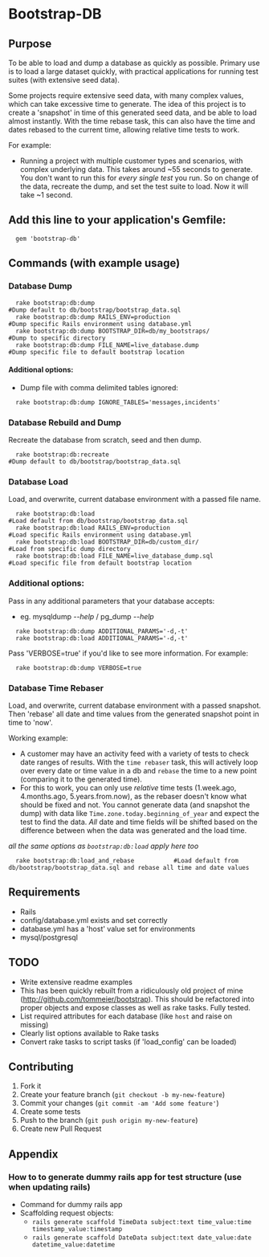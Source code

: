 # Bootstrap-DB

## Purpose

To be able to load and dump a database as quickly as possible.
Primary use is to load a large dataset quickly, with practical applications for running
test suites (with extensive seed data).

Some projects require extensive seed data, with many complex values, which can take excessive time to generate. The idea of this project is to create a 'snapshot' in time of this generated seed data, and be able to load almost instantly. With the time rebase task, this can also have the time and dates rebased to the current time, allowing relative time tests to work.

For example:
 * Running a project with multiple customer types and scenarios, with complex underlying data. This takes around ~55 seconds to generate. You don't want to run this for *every single test* you run. So on change of the data, recreate the dump, and set the test suite to load. Now it will take ~1 second.

## Add this line to your application's Gemfile:

```
  gem 'bootstrap-db'
```

## Commands (with example usage)

### Database Dump

```
  rake bootstrap:db:dump                                          #Dump default to db/bootstrap/bootstrap_data.sql
  rake bootstrap:db:dump RAILS_ENV=production                     #Dump specific Rails environment using database.yml
  rake bootstrap:db:dump BOOTSTRAP_DIR=db/my_bootstraps/          #Dump to specific directory
  rake bootstrap:db:dump FILE_NAME=live_database.dump             #Dump specific file to default bootstrap location
```

#### Additional options:

  * Dump file with comma delimited tables ignored:
```
  rake bootstrap:db:dump IGNORE_TABLES='messages,incidents'
```

### Database Rebuild and Dump

Recreate the database from scratch, seed and then dump.

```
  rake bootstrap:db:recreate                                      #Dump default to db/bootstrap/bootstrap_data.sql
```

### Database Load

Load, and overwrite, current database environment with a passed file name.

```
  rake bootstrap:db:load                                          #Load default from db/bootstrap/bootstrap_data.sql
  rake bootstrap:db:load RAILS_ENV=production                     #Load specific Rails environment using database.yml
  rake bootstrap:db:load BOOTSTRAP_DIR=db/custom_dir/             #Load from specific dump directory
  rake bootstrap:db:load FILE_NAME=live_database_dump.sql         #Load specific file from default bootstrap location
```

### Additional options:

Pass in any additional parameters that your database accepts:
  * eg. mysqldump *--help* / pg_dump *--help*

```
  rake bootstrap:db:dump ADDITIONAL_PARAMS='-d,-t'
  rake bootstrap:db:load ADDITIONAL_PARAMS='-d,-t'
```

Pass 'VERBOSE=true' if you'd like to see more information. For example:

```
  rake bootstrap:db:dump VERBOSE=true
```

### Database Time Rebaser

Load, and overwrite, current database environment with a passed snapshot. Then 'rebase' all date and time values from the generated snapshot point in time to 'now'.

Working example:
 * A customer may have an activity feed with a variety of tests to check date ranges of results. With the `time rebaser` task, this will actively loop over every date or time value in a db and `rebase` the time to a new point (comparing it to the generated time).
 * For this to work, you can only use *relative* time tests (1.week.ago, 4.months.ago, 5.years.from.now), as the rebaser doesn't know what should be fixed and not. You cannot generate data (and snapshot the dump) with data like `Time.zone.today.beginning_of_year` and expect the test to find the data. *All* date and time fields will be shifted based on the difference between when the data was generated and the load time.


*all the same options as `bootstrap:db:load` apply here too*
```
  rake bootstrap:db:load_and_rebase           #Load default from db/bootstrap/bootstrap_data.sql and rebase all time and date values
```

## Requirements

 * Rails
 * config/database.yml exists and set correctly
 * database.yml has a 'host' value set for environments
 * mysql/postgresql


## TODO
  * Write extensive readme examples
  * This has been quickly rebuilt from a ridiculously old project of mine (http://github.com/tommeier/bootstrap). This should be refactored into proper objects and expose classes as well as rake tasks. Fully tested.
  * List required attributes for each database (like `host` and raise on missing)
  * Clearly list options available to Rake tasks
  * Convert rake tasks to script tasks (if 'load_config' can be loaded)

## Contributing

1. Fork it
2. Create your feature branch (`git checkout -b my-new-feature`)
3. Commit your changes (`git commit -am 'Add some feature'`)
4. Create some tests
5. Push to the branch (`git push origin my-new-feature`)
6. Create new Pull Request



## Appendix

### How to to generate dummy rails app for test structure (use when updating rails)

  * Command for dummy rails app
  * Scaffolding request objects:
    * `rails generate scaffold TimeData subject:text time_value:time timestamp_value:timestamp`
    * `rails generate scaffold DateData subject:text date_value:date datetime_value:datetime`


